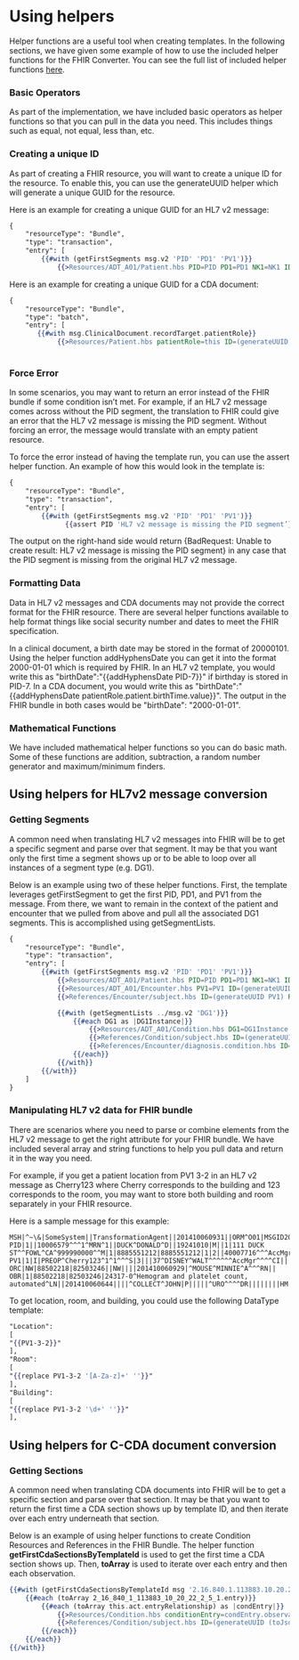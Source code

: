 # Using helpers

Helper functions are a useful tool when creating templates. In the following sections, we have given some example of how to use the included helper functions for the FHIR Converter. You can see the full list of included helper functions [here](helper-functions-summary.md).

### Basic Operators

As part of the implementation, we have included basic operators as helper functions so that you can pull in the data you need. This includes things such as equal, not equal, less than, etc.

### Creating a unique ID

As part of creating a FHIR resource, you will want to create a unique ID for the resource. To enable this, you can use the generateUUID helper which will generate a unique GUID for the resource.

Here is an example for creating a unique GUID for an HL7 v2 message:

```hbs
{
    "resourceType": "Bundle",
    "type": "transaction",
    "entry": [
        {{#with (getFirstSegments msg.v2 'PID' 'PD1' 'PV1')}}
            {{>Resources/ADT_A01/Patient.hbs PID=PID PD1=PD1 NK1=NK1 ID=(generateUUID PID)}},
```

Here is an example for creating a unique GUID for a CDA document:

```hbs
{
    "resourceType": "Bundle",
    "type": "batch",
    "entry": [
       {{#with msg.ClinicalDocument.recordTarget.patientRole}}
            {{>Resources/Patient.hbs patientRole=this ID=(generateUUID (toJsonString this))}},
  
```

### Force Error

In some scenarios, you may want to return an error instead of the FHIR bundle if some condition isn’t met. For example, if an HL7 v2 message comes across without the PID segment, the translation to FHIR could give an error that the HL7 v2 message is missing the PID segment. Without forcing an error, the message would translate with an empty patient resource.

To force the error instead of having the template run, you can use the assert helper function. An example of how this would look in the template is:

```hbs
{
    "resourceType": "Bundle",
    "type": "transaction",
    "entry": [
        {{#with (getFirstSegments msg.v2 'PID' 'PD1' 'PV1')}}
              {{assert PID 'HL7 v2 message is missing the PID segment’}}
```

The output on the right-hand side would return {BadRequest: Unable to create result: HL7 v2 message is missing the PID segment} in any case that the PID segment is missing from the original HL7 v2 message.

### Formatting Data

Data in HL7 v2 messages and CDA documents may not provide the correct format for the FHIR resource. There are several helper functions available to help format things like social security number and dates to meet the FHIR specification.

In a clinical document, a birth date may be stored in the format of 20000101. Using the helper function addHyphensDate you can get it into the format 2000-01-01 which is required by FHIR. In an HL7 v2 template, you would write this as "birthDate":"{{addHyphensDate PID-7}}" if birthday is stored in PID-7. In a CDA document, you would write this as "birthDate":"{{addHyphensDate patientRole.patient.birthTime.value}}". The output in the FHIR bundle in both cases would be "birthDate": "2000-01-01".

### Mathematical Functions

We have included mathematical helper functions so you can do basic math. Some of these functions are addition, subtraction, a random number generator and maximum/minimum finders.

## Using helpers for HL7v2 message conversion

### Getting Segments

A common need when translating HL7 v2 messages into FHIR will be to get a specific segment and parse over that segment. It may be that you want only the first time a segment shows up or to be able to loop over all instances of a segment type (e.g. DG1).

Below is an example using two of these helper functions. First, the template leverages getFirstSegment to get the first PID, PD1, and PV1 from the message. From there, we want to remain in the context of the patient and encounter that we pulled from above and pull all the associated DG1 segments. This is accomplished using getSegmentLists.

```hbs
{
    "resourceType": "Bundle",
    "type": "transaction",
    "entry": [
        {{#with (getFirstSegments msg.v2 'PID' 'PD1' 'PV1')}}
            {{>Resources/ADT_A01/Patient.hbs PID=PID PD1=PD1 NK1=NK1 ID=(generateUUID PID)}},
            {{>Resources/ADT_A01/Encounter.hbs PV1=PV1 ID=(generateUUID PV1)}},
            {{>References/Encounter/subject.hbs ID=(generateUUID PV1) REF=(generateUUID PID)}},

            {{#with (getSegmentLists ../msg.v2 'DG1')}}
                {{#each DG1 as |DG1Instance|}}
                    {{>Resources/ADT_A01/Condition.hbs DG1=DG1Instance ID=(generateUUID DG1Instance)}},
                    {{>References/Condition/subject.hbs ID=(generateUUID DG1Instance) REF=(generateUUID ../../PID)}},
                    {{>References/Encounter/diagnosis.condition.hbs ID=(generateUUID ../../PV1) REF=(generateUUID DG1Instance)}},
                {{/each}}
            {{/with}}
        {{/with}}
    ]
}
```

### Manipulating HL7 v2 data for FHIR bundle

There are scenarios where you need to parse or combine elements from the HL7 v2 message to get the right attribute for your FHIR bundle. We have included several array and string functions to help you pull data and return it in the way you need.

For example, if you get a patient location from PV1 3-2 in an HL7 v2 message as Cherry123 where Cherry corresponds to the building and 123 corresponds to the room, you may want to store both building and room separately in your FHIR resource.

Here is a sample message for this example:

```plaintext
MSH|^~\&|SomeSystem||TransformationAgent||201410060931||ORM^O01|MSGID20060307110114|P|2.3
PID|1||10006579^^^1^MRN^1||DUCK^DONALD^D||19241010|M||1|111 DUCK ST^^FOWL^CA^999990000^^M|1|8885551212|8885551212|1|2||40007716^^^AccMgr^VN^1|123121234|||||||||||NO
PV1|1|I|PREOP^Cherry123^1^1^^^S|3|||37^DISNEY^WALT^^^^^^AccMgr^^^^CI|||01||||1|||37^DISNEY^WALT^^^^^^AccMgr^^^^CI|2|40007716^^^AccMgr^VN|4|||||||||||||||||||1||G|||20050110045253||||||
ORC|NW|88502218|82503246||NW||||201410060929|^MOUSE^MINNIE^A^^^RN||
OBR|1|88502218|82503246|24317-0^Hemogram and platelet count, automated^LN||201410060644||||^COLLECT^JOHN|P|||||^URO^^^^DR||||||||HM|O|||||||
```

To get location, room, and building, you could use the following DataType template:

```hbs
"Location":
[
"{{PV1-3-2}}"
],
"Room":
[
"{{replace PV1-3-2 '[A-Za-z]+' ''}}"
],
"Building":
[
"{{replace PV1-3-2 '\d+' ''}}"
],
```

## Using helpers for C-CDA document conversion

### Getting Sections

A common need when translating CDA documents into FHIR will be to get a specific section and parse over that section. It may be that you want to return the first time a CDA section shows up by template ID, and then iterate over each entry underneath that section.

Below is an example of using helper functions to create Condition Resources and References in the FHIR Bundle. The helper function **getFirstCdaSectionsByTemplateId** is used to get the first time a CDA section shows up. Then, **toArray** is used to iterate over each entry and then each observation.

```hbs
{{#with (getFirstCdaSectionsByTemplateId msg '2.16.840.1.113883.10.20.22.2.5.1')}}
    {{#each (toArray 2_16_840_1_113883_10_20_22_2_5_1.entry)}}
        {{#each (toArray this.act.entryRelationship) as |condEntry|}}
            {{>Resources/Condition.hbs conditionEntry=condEntry.observation ID=(generateUUID (toJsonString condEntry.observation))}},
            {{>References/Condition/subject.hbs ID=(generateUUID (toJsonString condEntry.observation)) REF=(concat 'Patient/' (generateUUID (toJsonString ../../../msg.ClinicalDocument.recordTarget.patientRole)))}},
        {{/each}}
    {{/each}}
{{/with}}
```
